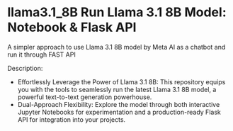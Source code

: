 # llama3.1_8B Run Llama 3.1 8B Model: Notebook & Flask API
A simpler approach to use Llama 3.1 8B model by Meta AI as a chatbot and run it through FAST API

Description:

- Effortlessly Leverage the Power of Llama 3.1 8B: This repository equips you with the tools to seamlessly run the latest Llama 3.1 8B model, a powerful text-to-text generation powerhouse.
- Dual-Approach Flexibility: Explore the model through both interactive Jupyter Notebooks for experimentation and a production-ready Flask API for integration into your projects.


